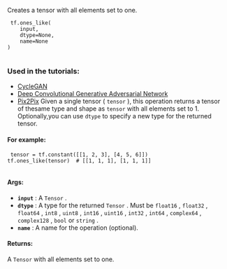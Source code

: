 Creates a tensor with all elements set to one.

```
 tf.ones_like(
    input,
    dtype=None,
    name=None
)
 
```

### Used in the tutorials:
- [CycleGAN](https://tensorflow.google.cn/tutorials/generative/cyclegan)
- [Deep Convolutional Generative Adversarial Network](https://tensorflow.google.cn/tutorials/generative/dcgan)
- [Pix2Pix](https://tensorflow.google.cn/tutorials/generative/pix2pix)
Given a single tensor ( `tensor` ), this operation returns a tensor of thesame type and shape as  `tensor`  with all elements set to 1. Optionally,you can use  `dtype`  to specify a new type for the returned tensor.

#### For example:


```
 tensor = tf.constant([[1, 2, 3], [4, 5, 6]])
tf.ones_like(tensor)  # [[1, 1, 1], [1, 1, 1]]
 
```

#### Args:
- **`input`** : A  `Tensor` .
- **`dtype`** : A type for the returned  `Tensor` . Must be  `float16` ,  `float32` , `float64` ,  `int8` ,  `uint8` ,  `int16` ,  `uint16` ,  `int32` ,  `int64` , `complex64` ,  `complex128` ,  `bool`  or  `string` .
- **`name`** : A name for the operation (optional).


#### Returns:
A  `Tensor`  with all elements set to one.

